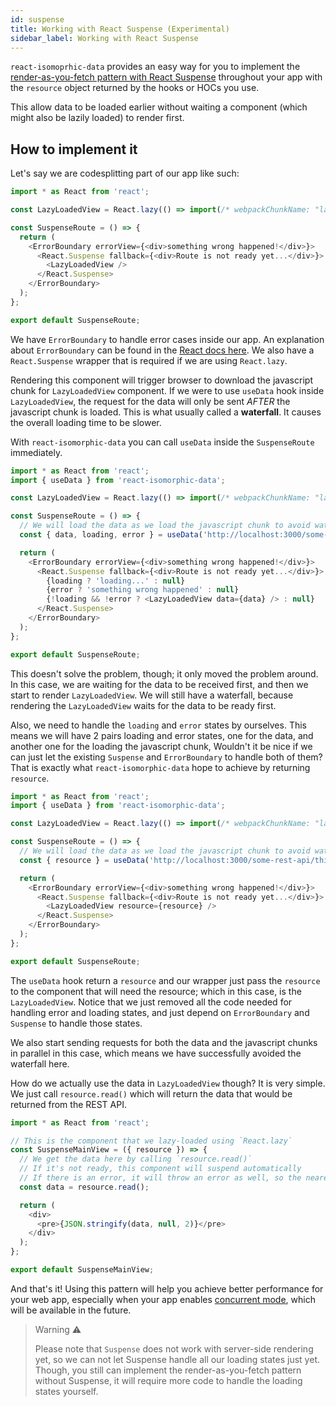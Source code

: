 ```yaml
---
id: suspense
title: Working with React Suspense (Experimental)
sidebar_label: Working with React Suspense
---
```


`react-isomoprhic-data` provides an easy way for you to implement the [render-as-you-fetch pattern with React Suspense](https://reactjs.org/docs/concurrent-mode-suspense.html#approach-3-render-as-you-fetch-using-suspense) throughout your app with the `resource` object returned by the hooks or HOCs you use.

This allow data to be loaded earlier without waiting a component (which might also be lazily loaded) to render first.

## How to implement it
Let's say we are codesplitting part of our app like such:

```javascript
import * as React from 'react';

const LazyLoadedView = React.lazy(() => import(/* webpackChunkName: "lazy-loaded-route" */ './views/main'));

const SuspenseRoute = () => {
  return (
    <ErrorBoundary errorView={<div>something wrong happened!</div>}>
      <React.Suspense fallback={<div>Route is not ready yet...</div>}>
        <LazyLoadedView />
      </React.Suspense>
    </ErrorBoundary>
  );
};

export default SuspenseRoute;
```
We have `ErrorBoundary` to handle error cases inside our app. An explanation about `ErrorBoundary` can be found in the [React docs here](https://reactjs.org/docs/error-boundaries.html). We also have a `React.Suspense` wrapper that is required if we are using `React.lazy`.

Rendering this component will trigger browser to download the javascript chunk for `LazyLoadedView` component. If we were to use `useData` hook inside `LazyLoadedView`, the request for the data will only be sent *AFTER* the javascript chunk is loaded. This is what usually called a **waterfall**. It causes the overall loading time to be slower.

With `react-isomorphic-data` you can call `useData` inside the `SuspenseRoute` immediately.

```javascript
import * as React from 'react';
import { useData } from 'react-isomorphic-data';

const LazyLoadedView = React.lazy(() => import(/* webpackChunkName: "lazy-loaded-route" */ './views/main'));

const SuspenseRoute = () => {
  // We will load the data as we load the javascript chunk to avoid waterfalls
  const { data, loading, error } = useData('http://localhost:3000/some-rest-api/this-is-loaded-in-first-before-the-javascript-chunk');

  return (
    <ErrorBoundary errorView={<div>something wrong happened!</div>}>
      <React.Suspense fallback={<div>Route is not ready yet...</div>}>
        {loading ? 'loading...' : null}
        {error ? 'something wrong happened' : null}
        {!loading && !error ? <LazyLoadedView data={data} /> : null}
      </React.Suspense>
    </ErrorBoundary>
  );
};

export default SuspenseRoute;
```

This doesn't solve the problem, though; it only moved the problem around. In this case, we are waiting for the data to be received first, and then we start to render `LazyLoadedView`. We will still have a waterfall, because rendering the `LazyLoadedView` waits for the data to be ready first. 

Also, we need to handle the `loading` and `error` states by ourselves. This means we will have 2 pairs loading and error states, one for the data, and another one for the loading the javascript chunk, Wouldn't it be nice if we can just let the existing `Suspense` and `ErrorBoundary` to handle both of them? That is exactly what `react-isomorphic-data` hope to achieve by returning `resource`. 

```javascript
import * as React from 'react';
import { useData } from 'react-isomorphic-data';

const LazyLoadedView = React.lazy(() => import(/* webpackChunkName: "lazy-loaded-route" */ './views/main'));

const SuspenseRoute = () => {
  // We will load the data as we load the javascript chunk to avoid waterfalls
  const { resource } = useData('http://localhost:3000/some-rest-api/this-is-loaded-in-parallel-with-the-route-chunk');

  return (
    <ErrorBoundary errorView={<div>something wrong happened!</div>}>
      <React.Suspense fallback={<div>Route is not ready yet...</div>}>
        <LazyLoadedView resource={resource} />
      </React.Suspense>
    </ErrorBoundary>
  );
};

export default SuspenseRoute;
```

The `useData` hook return a `resource` and our wrapper just pass the `resource` to the component that will need the resource; which in this case, is the `LazyLoadedView`. Notice that we just removed all the code needed for handling error and loading states, and just depend on `ErrorBoundary` and `Suspense` to handle those states.

We also start sending requests for both the data and the javascript chunks in parallel in this case, which means we have successfully avoided the waterfall here.

How do we actually use the data in `LazyLoadedView` though? It is very simple. We just call `resource.read()` which will return the data that would be returned from the REST API.

```javascript
import * as React from 'react';

// This is the component that we lazy-loaded using `React.lazy`
const SuspenseMainView = ({ resource }) => {
  // We get the data here by calling `resource.read()`
  // If it's not ready, this component will suspend automatically
  // If there is an error, it will throw an error as well, so the nearest ErrorBoundary can catch it
  const data = resource.read();

  return (
    <div>
      <pre>{JSON.stringify(data, null, 2)}</pre>
    </div>
  );
};

export default SuspenseMainView;
```

And that's it! Using this pattern will help you achieve better performance for your web app, especially when your app enables [concurrent mode](https://reactjs.org/docs/concurrent-mode-intro.html), which will be available in the future.

>Warning ⚠️
>
>Please note that `Suspense` does not work with server-side rendering yet, so we can not let Suspense handle all our loading states just yet. Though, you still can implement the render-as-you-fetch pattern without Suspense, it will require more code to handle the loading states yourself.
